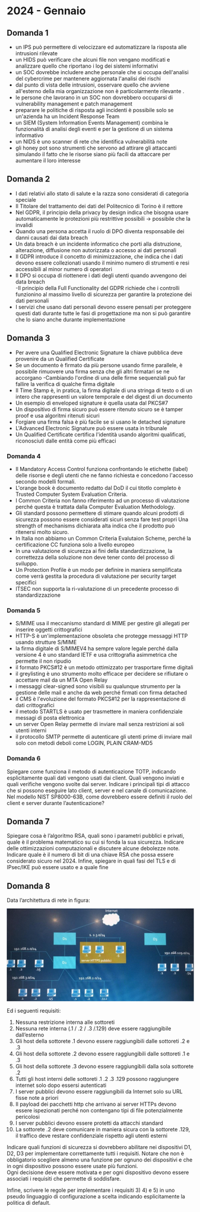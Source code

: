 # 2024 - Gennaio

## Domanda 1

- un IPS può permettere di velocizzare ed automatizzare la risposta alle intrusioni rilevate  
- un HIDS può verificare che alcuni file non vengano modificati e analizzare quello che riportano i log 
dei sistemi informativi  
- un SOC dovrebbe includere anche personale che si occupa dell'analisi del cybercrime per 
mantenere aggiornata l'analisi dei rischi  
- dal punto di vista delle intrusioni, osservare quello che avviene all'esterno della mia organizzazione 
non è particolarmente rilevante .
- le persone che lavorano in un SOC non dovrebbero occuparsi di vulnerability management e patch management 
- preparare le politiche di risposta agli incidenti è possibile solo se un'azienda ha un Incident Response Team 
- un SIEM (System Information Events Management) combina le funzionalità di analisi degli eventi e per la gestione di un sistema informativo 
- un NIDS è uno scanner di rete che identifica vulnerabilità note
- gli honey pot sono strumenti che servono ad attirare gli attaccanti simulando il fatto che le risorse siano più facili da attaccare per aumentare il loro interesse

## Domanda 2

- I dati relativi allo stato di salute e la razza sono considerati di categoria speciale  
- Il Titolare del trattamento dei dati del Politecnico di Torino è il rettore  
- Nel GDPR, il principio della privacy by design indica che bisogna usare automaticamente le 
protezioni più restrittive possibili -> possibile che la invalidi 
- Quando una persona accetta il ruolo di DPO diventa responsabile dei danni causati dai data breach  
- Un data breach è un incidente informatico che porti alla distruzione, alterazione, diffusione non 
autorizzata o accesso ai dati personali  
- Il GDPR introduce il concetto di minimizzazione, che indica che i dati devono essere collezionati 
usando il minimo numero di strumenti e resi accessibili al minor numero di operatori 
- Il DPO si occupa di riottenere i dati degli utenti quando avvengono dei data breach  
-Il principio della Full Functionality del GDPR richiede che i controlli funzionino al massimo livello di 
sicurezza per garantire la protezione dei dati personali 
- I servizi che usano dati personali devono essere pensati per proteggere questi dati durante tutte le 
fasi di progettazione ma non si può garantire che lo siano anche durante implementazione 


## Domanda 3 

- Per avere una Qualified Electronic Signature la chiave pubblica deve provenire da un Qualified 
Certificate 
- Se un documento è firmato da più persone usando firme parallele, è possibile rimuovere una firma 
senza che gli altri firmatari se ne accorgano 
-Cambiando l'ordine di una delle firme sequenziali può far fallire la verifica di qualche firma digitale 
- Il Time Stamp è, in pratica, la firma digitale di una stringa di testo o di un intero che rappresenti un 
valore temporale e del digest di un documento 
- Un esempio di enveloped signature è quella usata dal PKCS#7 
- Un dispositivo di firma sicuro può essere ritenuto sicuro se è tamper proof e usa algoritmi ritenuti 
sicuri 
- Forgiare una firma falsa è più facile se si usano le detached signature 
- L'Advanced Electronic Signature può essere usata in tribunale 
- Un Qualified Certificate certifica l'identità usando algoritmi qualificati, riconosciuti dalle entità come 
più efficaci

### Domanda 4

- Il Mandatory Access Control funziona confrontando le etichette (label) delle risorse e degli utenti che 
ne fanno richiesta e concedono l'accesso secondo modelli formali. 
- L'orange book è documento redatto dal DoD il cui titotlo completo è Trusted Computer System 
Evaluation Criteria. 
- I Common Criteria non fanno riferimento ad un processo di valutazione perché questa è trattata dalla 
Computer Evaluation Methodology. 
- Gli standard possono permettere di stimare quando alcuni prodotti di sicurezza possono essere 
considerati sicuri senza fare test propri 
 Una strength of mechanisms dichiarata alta indica che il prodotto può ritenersi molto sicuro. 
- In Italia non abbiamo un Common Criteria Evalutaion Scheme, perché la certificazione CC funziona 
solo a livello europeo 
- In una valutazione di sicurezza ai fini della standardizzazione, la correttezza della soluzione non deve 
tener conto del processo di sviluppo. 
- Un Protection Profile è un modo per definire in maniera semplificata come verrà gestita la procedura 
di valutazione per security target specifici 
- ITSEC non supporta la ri-valutazione di un precedente processo di standardizzazione

### Domanda 5

- S/MIME usa il meccanismo standard di MIME per gestire gli allegati per inserire oggetti crittografici 
- HTTP-S è un'implementazione obsoleta che protegge messaggi HTTP usando strutture S/MIME 
- la firma digitale di S/MIMEV4 ha sempre valore legale perché dalla versione 4 è uno standard IETF e 
usa crittografia asimmetrica che permette il non ripudio 
- il formato PKCS#12 è un metodo ottimizzato per trasportare firme digitali 
- il greylisting è uno strumento molto efficace per decidere se rifiutare o accettare mail da un MTA 
Open Relay 
- i messaggi clear-signed sono visibili su qualunque strumento per la gestione delle mail e anche da 
web perché firmati con firma detached 
- il CMS è l'evoluzione del formato PKCS#12 per la rappresentazione di dati crittografici 
- il metodo STARTLS è usato per trasmettere in maniera confidenziale messagi di posta elettronica 
- un server Open Relay permette di inviare mail senza restrizioni ai soli utenti interni 
- il protocollo SMTP permette di autenticare gli utenti prime di inviare mail solo con metodi deboli 
come LOGIN, PLAIN CRAM-MD5 

### Domanda 6

Spiegare come funziona il metodo di autenticazione TOTP, indicando esplicitamente 
quali dati vengono usati dai client. Quali vengono inviati e quali verifiche vengono svolte 
dai server. 
Indicare i principali tipi di attacco che si possono eseguire lato client, server e  nel 
canale di comunicazione. 
Nel modello NIST SP8000-63B, come dovrebbero essere definiti il ruolo del client e 
server durante l’autenticazione?

## Domanda 7

Spiegare cosa è l’algoritmo RSA, quali sono i parametri pubblici e privati, quale è il problema matematico su cui si fonda la sua sicurezza.
Indicare delle ottimizzazioni computazionali e discutere alcune debolezze note.
Indicare quale è il numero di bit di una chiave RSA che possa essere considerato sicuro nel 2024.
Infine, spiegare in quali fasi del TLS e di IPsec/IKE può essere usato e a quale fine

## Domanda 8

Data l’architettura di rete in figura:

<div style="text-align:center"><img src="./images/2024-01_firewall.png" /></div>
 
Ed i seguenti requisiti:

1. Nessuna restrizione interna alle sottoreti 
2. Nessuna rete interna (.1 / .2 / .3 /.129) deve essere raggiungibile dall’esterno
3. Gli host della sottorete .1 devono essere raggiungibili dalle sottoreti .2 e .3
4. Gli host della sottorete .2 devono essere raggiungibili dalle sottoreti .1 e .3
5. Gli host della sottorete .3 devono essere raggiungibili dalla sola sottorete .2
6. Tutti gli host interni delle sottoreti .1 .2 .3 .129 possono raggiungere internet solo dopo essersi autenticati 
7. I server pubblici devono essere raggiungibili da Internet solo su URL fisse note a priori
8. Il payload dei pacchetti http che arrivano ai server HTTPs devono essere ispezionati perché non contengano tipi di file potenzialmente pericolosi
9. I server pubblici devono essere protetti da attacchi standard
10. La sottorete .2 deve comunicare in maniera sicura con la sottorete .129, il traffico deve restare confidenziale rispetto agli utenti esterni

Indicare quali funzioni di sicurezza si dovrebbero abilitare nei dispositivi D1, D2, D3 per implementare correttamente tutti i requisiti. Notare che non è obbligatorio scegliere almeno una funzione per ognuno dei dispositivi e che in ogni dispositivo possono essere usate più funzioni.  
Ogni decisione deve essere motivata e per ogni dispositivo devono essere associati i requisiti che permette di soddisfare.

Infine, scrivere le regole per implementare i requisiti 3) 4) e 5) in uno pseudo linguaggio di configurazione a scelta indicando esplicitamente la politica di default.
